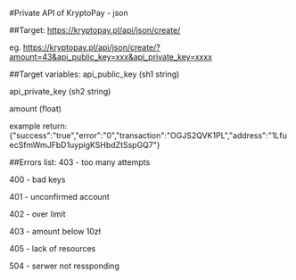 #Private API of KryptoPay - json

##Target:
https://kryptopay.pl/api/json/create/


eg. https://kryptopay.pl/api/json/create/?amount=43&api_public_key=xxx&api_private_key=xxxx

##Target variables:
api_public_key (sh1 string)


api_private_key (sh2 string)


amount (float)


example return: {"success":"true","error":"0","transaction":"OGJS2QVK1PL","address":"1LfuecSfmWmJFbD1uypigKSHbdZtSspGQ7"}

##Errors list:
403 - too many attempts


400 - bad keys


401 - unconfirmed account


402 - over limit


403 - amount below 10zł


405 - lack of resources


504 - serwer not ressponding
